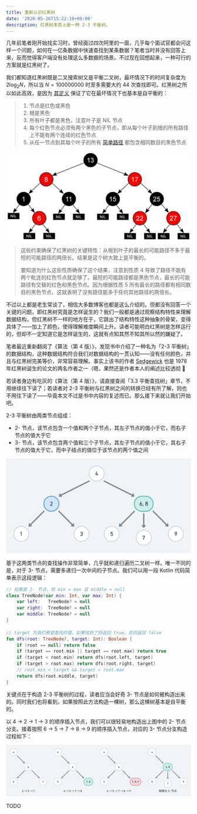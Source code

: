 ```yaml
---
title: 重新认识红黑树
date: '2020-05-26T15:22:10+00:00'
description: 红黑树本质上是一种 2-3 平衡树。
---
```


几年前笔者刚开始找实习时，曾经面过四次阿里的一面，几乎每个面试官都会问这样一个问题，如何在一亿条数据中快速查找到某条数据？笔者当时并没有回答上来，反而觉得客户端没有处理这么多数据的场景。不过现在回想起来，一种可行的方案就是红黑树了。

我们都知道红黑树既是二叉搜索树又是平衡二叉树，最坏情况下的时间复杂度为 $2\log_{2}N$，所以当 $N=100000000$ 时至多需要大约 44 次查找即可。红黑树之所以如此高效，是因为 [其定义](https://zh.wikipedia.org/wiki/%E7%BA%A2%E9%BB%91%E6%A0%91) 保证了它在最坏情况下也基本是自平衡的：

> 1. 节点是红色或黑色
> 2. 根是黑色
> 3. 所有叶子都是黑色，注意叶子是 NIL 节点
> 4. 每个红色节点必须有两个黑色的子节点，即从每个叶子到根的所有路径上不能有两个连续的红色节点
> 5. 从任一节点到其每个叶子的所有 [简单路径](https://zh.wikipedia.org/wiki/%E9%81%93%E8%B7%AF_(%E5%9B%BE%E8%AE%BA)) 都包含相同数目的黑色节点

![维基百科的红黑树示意图](./wikipedia-red-black-tree.png)

> 这些约束确保了红黑树的关键特性：从根到叶子的最长的可能路径不多于最短的可能路径的两倍长。结果是这个树大致上是平衡的。
>
> 要知道为什么这些性质确保了这个结果，注意到性质 4 导致了路径不能有两个毗连的红色节点就足够了。最短的可能路径都是黑色节点，最长的可能路径有交替的红色和黑色节点。因为根据性质 5 所有最长的路径都有相同数目的黑色节点，这就表明了没有路径能多于任何其他路径的两倍长。

不过以上都是老生常谈了，相信大多数博客也都是这么介绍的。但都没有回答一个关键的问题，即红黑树究竟是怎样诞生的？我们一般都是通过观察结构特性来理解数据结构，但红黑树不一样的地方在于，它跳出了结构特性这种抽象的骨架，变得具体了——加上了颜色，使得理解难度瞬间上升。读者可能明白红黑树是怎样运行的，但却不一定知道它是怎样诞生的，这就有点知其然不知其所以然的嫌疑了。

笔者最近重新翻阅了《算法（第 4 版）》，发现书中介绍了一种名为「2-3 平衡树」的数据结构，这种数据结构符合我们对数据结构的一贯认知——没有任何颜色，并且与红黑树完美等价，非常容易理解。事实上该书的作者 [Sedgewick](https://www.cs.princeton.edu/~rs/) 也是 1978 年红黑树诞生的论文的两名作者之一（嗯，果然还是作者本人的阐述比较透彻 🤔

若读者身边有吃灰的《算法（第 4 版）》，请直接查阅「3.3 平衡查找树」章节，不用继续往下读了；若读者对 2-3 平衡树与红黑树之间的转换已经有所了解，则也不用往下读了——毕竟本文不过是书中内容的复述而已。那么接下来就让我们开始吧。

2-3 平衡树由两类节点组成：

- 2- 节点，该节点包含一个值和两个子节点，其左子节点的值小于它，而右子节点的值大于它
- 3- 节点，该节点包含两个值和三个子节点，其左子节点的值小于它，其右子节点的值大于它，而中子结点的值位于该节点的两个值之间

![蓝色节点为 2- 节点，绿色节点为 3- 节点](./2-3-tree-example.png)

基于这两类节点的查找操作非常简单，几乎就和递归遍历二叉树一样。唯一不同的是，对于 3- 节点，需要多递归一次中间的子节点。我们可以用一段 Kotlin 代码简单表示这段逻辑：

```kotlin
// 如果是 2- 节点，则 min = max 且 middle = null
class TreeNode(var min: Int, var max: Int) {
    var left:   TreeNode? = null
    var right:  TreeNode? = null
    var middle: TreeNode? = null
}

// target 为我们希望查找的值，如果找到了则返回 true，否则返回 false
fun dfs(root: TreeNode?, target: Int): Boolean {
    if (root == null) return false
    if (target == root.min || target == root.max) return true
    if (target < root.min) return dfs(root.left, target)
    if (target > root.max) return dfs(root.right, target)
    // root.min < target && target < root.max
    return dfs(root.middle, target)
}
```

关键点在于构造 2-3 平衡树的过程，读者应当会好奇 3- 节点是如何被构造出来的。同时我们也将看到，如果按照此方法构造一棵树，那么这棵树基本是自平衡的。

以 4 → 2 → 1 → 3 的顺序插入节点，我们可以很轻易地构造出上图中的 2- 节点分支。接着按照 6 → 5 → 7 → 8 → 9 的顺序插入节点，对应的 3- 节点分支构造过程如下：

![红色节点为 4- 节点，需要将其转换为 3- 节点](./3-node-branch.png)

TODO

